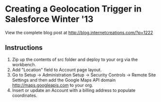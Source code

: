 Creating a Geolocation Trigger in Salesforce Winter '13
=============
View the complete blog post at http://blog.internetcreations.com/?p=1222
 
Instructions
-------

1. Zip up the contents of src folder and deploy to your org via the workbench.
2. Add "Location" field to Account page layout.
3. Go to Setup -> Administration Setup -> Security Controls -> Remote Site Settings and then add the Google Maps API domain http://maps.googleapis.com to your org.
4. Insert or update an Account with a billing address to populate coordinates.